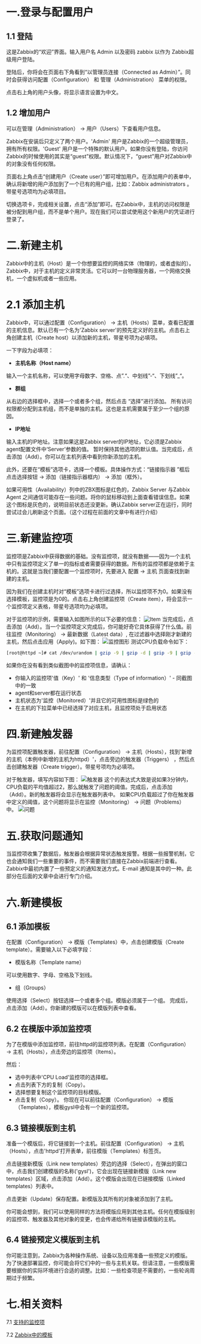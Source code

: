 # 一.登录与配置用户
## 1.1 登陆

这是Zabbix的“欢迎”界面。输入用户名 Admin 以及密码 zabbix 以作为 Zabbix超级用户登陆。

登陆后，你将会在页面右下角看到“以管理员连接（Connected as Admin）”。同时会获得访问配置（Configuration） 和 管理（Administration） 菜单的权限。

点击右上角的用户头像，将显示语言设置为中文。

## 1.2 增加用户
可以在管理（Administration） → 用户（Users）下查看用户信息。

Zabbix在安装后只定义了两个用户。'Admin' 用户是Zabbix的一个超级管理员，拥有所有权限。'Guest' 用户是一个特殊的默认用户。如果你没有登陆，你访问Zabbix的时候使用的其实是“guest”权限。默认情况下，“guest”用户对Zabbix中的对象没有任何权限。

页面右上角点击“创建用户（Create user）”即可增加用户。在添加用户的表单中，确认将新增的用户添加到了一个已有的用户组，比如：Zabbix administrators 。带星号选项均为必填项目。

切换选项卡，完成相关设置，点击“添加”即可。在Zabbix中，主机的访问权限是被分配到用户组，而不是单个用户。现在我们可以尝试使用这个新用户的凭证进行登录了。

# 二.新建主机
Zabbix中的主机（Host）是一个你想要监控的网络实体（物理的，或者虚拟的）。Zabbix中，对于主机的定义非常灵活。它可以时一台物理服务器，一个网络交换机，一个虚拟机或者一些应用。

# 2.1 添加主机
Zabbix中，可以通过配置（Configuration） → 主机（Hosts）菜单，查看已配置的主机信息。默认已有一个名为'Zabbix server'的预先定义好的主机。点击右上角创建主机（Create host）以添加新的主机，带星号项为必填项。

一下字段为必填项：

- **主机名称（Host name）**

输入一个主机名称，可以使用字母数字、空格、点”.“、中划线”-“、下划线”_“。
- **群组**

从右边的选择框中，选择一个或者多个组，然后点击 “选择”进行添加。
所有访问权限都分配到主机组，而不是单独的主机。这也是主机需要属于至少一个组的原因。
- **IP地址**

输入主机的IP地址。注意如果这是Zabbix server的IP地址，它必须是Zabbix agent配置文件中‘Server’参数的值。
暂时保持其他选项的默认值。当完成后，点击添加（Add）。你可以在主机列表中看到你新添加的主机。

此外，还要在“模板”选项卡，选择一个模板。具体操作方式：“链接指示器
”框后点击选择按钮 → 添加（链接指示器框内） → 添加（框外）。 

如果可用性（Availability）列中的ZBX图标是红色的，Zabbix Server 与Zabbix Agent 之间通信可能存在一些问题。将你的鼠标移动到上面查看错误信息。如果这个图标是灰色的，说明目前状态还没更新。确认Zabbix server正在运行，同时尝试过会儿刷新这个页面。（这个过程在前面的文章中有进行介绍）
# 三.新建监控项
监控项是Zabbix中获得数据的基础。没有监控项，就没有数据——因为一个主机中只有监控项定义了单一的指标或者需要获得的数据。所有的监控项都是依赖于主机的。这就是当我们要配置一个监控项时，先要进入 配置 → 主机 页面查找到新建的主机。

因为我们在创建主机时对“模板”选项卡进行过选择，所以监控项不为0。如果没有选择模板，监控项是为0的。点击右上角创建监控项（Create item），将会显示一个监控项定义表格，带星号选项均为必填项。

对于监控项的示例，需要输入如图所示的以下必要的信息：
![Item](https://raw.githubusercontent.com/mrivandu/MyImageHostingService/master/zabbix-item.png)
当完成后，点击添加（Add）。当一个监控项定义完成后，你可能好奇它具体获得了什么值。前往监控（Monitoring） → 最新数据（Latest data）, 在过滤器中选择刚才新建的主机，然后点击应用（Apply)。如下图：
![监控图形](https://raw.githubusercontent.com/mrivandu/MyImageHostingService/master/zabbix-item-picture.png)
测试CPU负载命令如下：
```bash
[root@httpd ~]# cat /dev/urandom | gzip -9 | gzip -d | gzip -9 | gzip -d > /dev/null
```

如果你在没有看到类似截图中的监控项信息，请确认：

- 你输入的监控项'值（Key）' 和 '信息类型（Type of information）' - 同截图中的一致
- agent和server都在运行状态
- 主机状态为'监控（Monitored）'并且它的可用性图标是绿色的
- 在主机的下拉菜单中已经选择了对应主机，且监控项处于启用状态

# 四.新建触发器
为监控项配置触发器，前往配置（Configuration） → 主机（Hosts），找到'新增的主机（本例中新增的主机为httpd）'，点击旁边的触发器（Triggers） ，然后点击创建触发器（Create trigger）。带星号项均为必填项。

对于触发器，填写内容如下图：
![触发器](https://raw.githubusercontent.com/mrivandu/MyImageHostingService/master/zabbix-trigger.png)
这个的表达式大致是说如果3分钟内，CPU负载的平均值超过2，那么就触发了问题的阈值。完成后，点击添加（Add）。新的触发器将会显示在触发器列表中。
如果CPU负载超过了你在触发器中定义的阈值，这个问题将显示在监控（Monitoring） → 问题（Problems）中。
![问题](https://raw.githubusercontent.com/mrivandu/MyImageHostingService/master/zabbix-trigger-result.png)
# 五.获取问题通知
当监控项收集了数据后，触发器会根据异常状态触发报警。根据一些报警机制，它也会通知我们一些重要的事件，而不需要我们直接在Zabbix前端进行查看。Zabbix中最初内置了一些预定义的通知发送方式。E-mail 通知是其中的一种。此部分在后面的文章中会进行专门介绍。
# 六.新建模板
## 6.1 添加模板
在配置（Configuration） → 模版（Templates）中，点击创建模版（Create template）。需要输入以下必填字段：

- 模版名称（Template name）

可以使用数字、字母、空格及下划线。
- 组（Groups）

使用选择（Select）按钮选择一个或者多个组。模版必须属于一个组。
完成后，点击添加（Add）。你新建的模版可以在模版列表中查看。

## 6.2 在模版中添加监控项
为了在模版中添加监控项，前往httpd的监控项列表。在配置（Configuration） → 主机（Hosts），点击旁边的监控项（Items）。

然后：

- 选中列表中'CPU Load'监控项的选择框。
- 点击列表下方的复制（Copy）。
- 选择想要复制这个监控项的目标模版。
- 点击复制（Copy）。
你现在可以前往配置（Configuration） → 模版（Templates），模板gysl中会有一个新的监控项。

## 6.3 链接模版到主机
准备一个模版后，将它链接到一个主机。前往配置（Configuration） → 主机（Hosts），点击'httpd'打开表单，前往模版（Templates）标签页。

点击链接新模版（Link new templates）旁边的选择（Select），在弹出的窗口中，点击我们创建模版的名称('gysl')，它会出现在链接新模版（Link new templates）区域，点击添加（Add）。这个模版会出现在已链接模版（Linked templates）列表中。

点击更新（Update）保存配置。新模版及其所有的对象被添加到了主机。

你可能会想到，我们可以使用同样的方法将模版应用到其他主机。任何在模版级别的监控项、触发器及其他对象的变更，也会传递给所有链接该模版的主机。

## 6.4 链接预定义模版到主机
你可能注意到，Zabbix为各种操作系统、设备以及应用准备一些预定义的模版。为了快速部署监控，你可能会将它们中的一些与主机关联。但请注意，一些模版需要根据你的实际环境进行合适的调整。比如：一些检查项是不需要的，一些轮询周期过于频繁。

# 七.相关资料
7.1 [支持的监控项](https://www.zabbix.com/documentation/4.0/zh/manual/config/items/itemtypes/zabbix_agent)

7.2 [Zabbix中的模板](https://www.zabbix.com/documentation/4.0/zh/manual/config/templates)